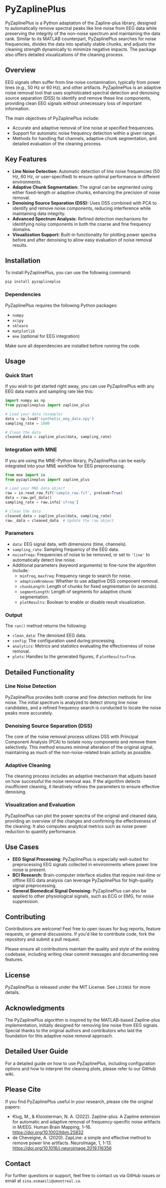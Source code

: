 # PyZaplinePlus

PyZaplinePlus is a Python adaptation of the Zapline-plus library, designed to automatically remove spectral peaks like line noise from EEG data while preserving the integrity of the non-noise spectrum and maintaining the data rank. Similar to its MATLAB counterpart, PyZaplinePlus searches for noise frequencies, divides the data into spatially stable chunks, and adjusts the cleaning strength dynamically to minimize negative impacts. The package also offers detailed visualizations of the cleaning process.

## Overview

EEG signals often suffer from line noise contamination, typically from power lines (e.g., 50 Hz or 60 Hz), and other artifacts. PyZaplinePlus is an adaptive noise removal tool that uses sophisticated spectral detection and denoising source separation (DSS) to identify and remove these line components, providing clean EEG signals without unnecessary loss of important information.

The main objectives of PyZaplinePlus include:
- Accurate and adaptive removal of line noise at specified frequencies.
- Support for automatic noise frequency detection within a given range.
- Methods for handling flat channels, adaptive chunk segmentation, and detailed evaluation of the cleaning process.

## Key Features

- **Line Noise Detection:** Automatic detection of line noise frequencies (50 Hz, 60 Hz, or user-specified) to ensure optimal performance in different environments.
- **Adaptive Chunk Segmentation:** The signal can be segmented using either fixed-length or adaptive chunks, enhancing the precision of noise removal.
- **Denoising Source Separation (DSS):** Uses DSS combined with PCA to identify and remove noise components, reducing interference while maintaining data integrity.
- **Advanced Spectrum Analysis:** Refined detection mechanisms for identifying noisy components in both the coarse and fine frequency domains.
- **Visualization Support:** Built-in functionality for plotting power spectra before and after denoising to allow easy evaluation of noise removal results.

## Installation

To install PyZaplinePlus, you can use the following command:

```sh
pip install pyzaplineplus
```

### Dependencies
PyZaplinePlus requires the following Python packages:
- `numpy`
- `scipy`
- `sklearn`
- `matplotlib`
- `mne` (optional for EEG integration)

Make sure all dependencies are installed before running the code.

## Usage

### Quick Start
If you wish to get started right away, you can use PyZaplinePlus with any EEG data matrix and sampling rate like this:

```python
import numpy as np
from pyzaplineplus import zapline_plus

# Load your data (example)
data = np.load('synthetic_eeg_data.npy')
sampling_rate = 1000

# Clean the data
cleaned_data = zapline_plus(data, sampling_rate)
```

### Integration with MNE
If you are using the MNE-Python library, PyZaplinePlus can be easily integrated into your MNE workflow for EEG preprocessing.

```python
from mne import io
from pyzaplineplus import zapline_plus

# Load your MNE data object
raw = io.read_raw_fif('sample_raw.fif', preload=True)
data = raw.get_data()
sampling_rate = raw.info['sfreq']

# Clean the data
cleaned_data = zapline_plus(data, sampling_rate)
raw._data = cleaned_data  # Update the raw object
```

### Parameters
- `data`: EEG signal data, with dimensions (time, channels).
- `sampling_rate`: Sampling frequency of the EEG data.
- `noisefreqs`: Frequencies of noise to be removed, or set to `'line'` to automatically detect line noise.
- Additional parameters (keyword arguments) to fine-tune the algorithm include:
  - `minfreq`, `maxfreq`: Frequency range to search for noise.
  - `adaptiveNremove`: Whether to use adaptive DSS component removal.
  - `chunkLength`: Length of chunks for fixed segmentation (in seconds).
  - `segmentLength`: Length of segments for adaptive chunk segmentation.
  - `plotResults`: Boolean to enable or disable result visualization.

### Output
The `run()` method returns the following:
- `clean_data`: The denoised EEG data.
- `config`: The configuration used during processing.
- `analytics`: Metrics and statistics evaluating the effectiveness of noise removal.
- `plots`: Handles to the generated figures, if `plotResults=True`.

## Detailed Functionality

### Line Noise Detection
PyZaplinePlus provides both coarse and fine detection methods for line noise. The initial spectrum is analyzed to detect strong line noise candidates, and a refined frequency search is conducted to locate the noise peaks more accurately.

### Denoising Source Separation (DSS)
The core of the noise removal process utilizes DSS with Principal Component Analysis (PCA) to isolate noisy components and remove them selectively. This method ensures minimal alteration of the original signal, maintaining as much of the non-noise-related brain activity as possible.

### Adaptive Cleaning
The cleaning process includes an adaptive mechanism that adjusts based on how successful the noise removal was. If the algorithm detects insufficient cleaning, it iteratively refines the parameters to ensure effective denoising.

### Visualization and Evaluation
PyZaplinePlus can plot the power spectra of the original and cleaned data, providing an overview of the changes and confirming the effectiveness of the cleaning. It also computes analytical metrics such as noise power reduction to quantify performance.

## Use Cases
- **EEG Signal Processing:** PyZaplinePlus is especially well-suited for preprocessing EEG signals collected in environments where power line noise is present.
- **BCI Research:** Brain-computer interface studies that require real-time or offline EEG data analysis can leverage PyZaplinePlus for high-quality signal preprocessing.
- **General Biomedical Signal Denoising:** PyZaplinePlus can also be applied to other physiological signals, such as ECG or EMG, for noise suppression.

## Contributing
Contributions are welcome! Feel free to open issues for bug reports, feature requests, or general discussions. If you'd like to contribute code, fork the repository and submit a pull request.

Please ensure all contributions maintain the quality and style of the existing codebase, including writing clear commit messages and documenting new features.

## License
PyZaplinePlus is released under the MIT License. See `LICENSE` for more details.

## Acknowledgments
The PyZaplinePlus algorithm is inspired by the MATLAB-based Zapline-plus implementation, initially designed for removing line noise from EEG signals. Special thanks to the original authors and contributors who laid the foundation for this adaptive noise removal approach.

## Detailed User Guide
For a detailed guide on how to use PyZaplinePlus, including configuration options and how to interpret the cleaning plots, please refer to our GitHub wiki.

## Please Cite
If you find PyZaplinePlus useful in your research, please cite the original papers:

- Klug, M., & Kloosterman, N. A. (2022). Zapline-plus: A Zapline extension for automatic and adaptive removal of frequency-specific noise artifacts in M/EEG. Human Brain Mapping, 1–16. https://doi.org/10.1002/hbm.25832
- de Cheveigne, A. (2020). ZapLine: a simple and effective method to remove power line artifacts. NeuroImage, 1, 1-13. https://doi.org/10.1016/j.neuroimage.2019.116356

## Contact
For further questions or support, feel free to contact us via GitHub issues or email at `sina.esmaeili@umontreal.ca`.
